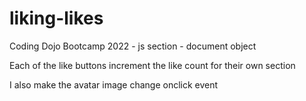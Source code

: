 # liking-likes
Coding Dojo Bootcamp 2022 - js section - document object

Each of the like buttons increment the like count for their own section

I also make the avatar image change onclick event
